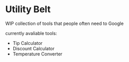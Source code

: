 # Utility Belt

WIP collection of tools that people often need to Google

currently avaliable tools:

-   Tip Calculator
-   Discount Calculator
-   Temperature Converter

